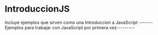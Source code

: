 # IntroduccionJS
Incluye ejemplos que sirven como una Introduccion a JavaScript
-------Ejemplos para trabajar con JavaScript por primera vez---------
